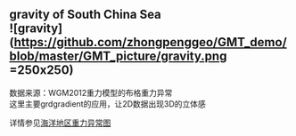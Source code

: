 gravity of South China Sea  
![gravity](https://github.com/zhongpenggeo/GMT_demo/blob/master/GMT_picture/gravity.png =250x250)   
---

数据来源：WGM2012重力模型的布格重力异常  
这里主要grdgradient的应用，让2D数据出现3D的立体感  

详情参见[海洋地区重力异常图](https://www.jianshu.com/p/83ae2f3fbb7c)
